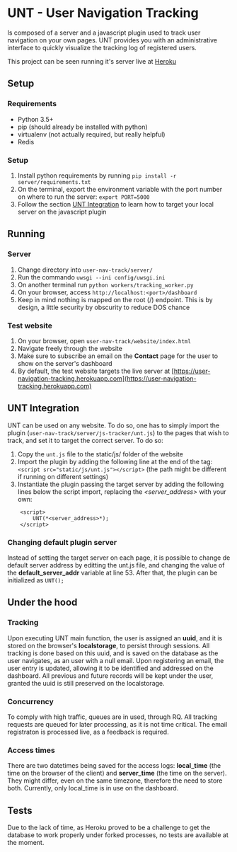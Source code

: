 # UNT - User Navigation Tracking

Is composed of a server and a javascript plugin used to track user navigation on your own pages. UNT provides you with
an administrative interface to quickly visualize the tracking log of registered users.

This project can be seen running it's server live at [Heroku](https://user-navigation-tracking.herokuapp.com/dashboard)

## Setup

### Requirements

* Python 3.5+
* pip (should already be installed with python)
* virtualenv (not actually required, but really helpful)
* Redis

### Setup

1. Install python requirements by running ```pip install -r server/requirements.txt```
2. On the terminal, export the environment variable with the port number on where to run the server: ```export PORT=5000```
3. Follow the section [UNT Integration](#unt-integration) to learn how to target your local server on the javascript plugin

## Running

### Server

1. Change directory into ```user-nav-track/server/```
2. Run the commando ```uwsgi --ini config/uwsgi.ini```
3. On another terminal run ```python workers/tracking_worker.py```
4. On your browser, access ```http://localhost:<port>/dashboard```
5. Keep in mind nothing is mapped on the root (/) endpoint. This is by design, a little security by obscurity to reduce DOS chance

### Test website

1. On your browser, open ```user-nav-track/website/index.html```
2. Navigate freely through the website
3. Make sure to subscribe an email on the **Contact** page for the user to show on the server's dashboard
4. By default, the test website targets the live server at [https://user-navigation-tracking.herokuapp.com](https://user-navigation-tracking.herokuapp.com)

## UNT Integration

UNT can be used on any website. To do so, one has to simply import the plugin (```user-nav-track/server/js-tracker/unt.js```) to the pages that wish to track, and set it to target the correct server. To do so:

1. Copy the ```unt.js``` file to the static/js/ folder of the website
2. Import the plugin by adding the following line at the end of the <body> tag: ```<script src="static/js/unt.js"></script>``` (the path might be different if running on different settings)
3. Instantiate the plugin passing the target server by adding the following lines below the script import, replacing the *<server_address>* with your own:
```
    <script>
        UNT(*<server_address>*);
    </script>
```

### Changing default plugin server

Instead of setting the target server on each page, it is possible to change de default server address by editting the unt.js file, and changing the value of the **default_server_addr** variable at line 53.
After that, the plugin can be initialized as ```UNT();```

## Under the hood

### Tracking

Upon executing UNT main function, the user is assigned an **uuid**, and it is stored on the browser's **localstorage**, to persist through sessions.
All tracking is done based on this uuid, and is saved on the database as the user navigates, as an user with a null email.
Upon registering an email, the user entry is updated, allowing it to be identified and addressed on the dashboard.
All previous and future records will be kept under the user, granted the uuid is still preserved on the localstorage.

### Concurrency

To comply with high traffic, queues are in used, through RQ.
All tracking requests are queued for later processing, as it is not time critical.
The email registraton is processed live, as a feedback is required.

### Access times

There are two datetimes being saved for the access logs: **local_time** (the time on the browser of the client) and **server_time** (the time on the server).
They might differ, even on the same timezone, therefore the need to store both.
Currently, only local_time is in use on the dashboard.

## Tests

Due to the lack of time, as Heroku proved to be a challenge to get the database to work properly under forked processes, no tests are available at the moment.